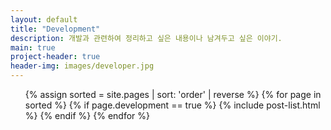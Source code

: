 ```yaml
---
layout: default
title: "Development"
description: 개발과 관련하여 정리하고 싶은 내용이나 남겨두고 싶은 이야기.
main: true
project-header: true
header-img: images/developer.jpg
---
```


<ul class="catalogue">
{% assign sorted = site.pages | sort: 'order' | reverse %}
{% for page in sorted %}
{% if page.development == true %}
{% include post-list.html %}
{% endif %}
{% endfor %}
</ul>